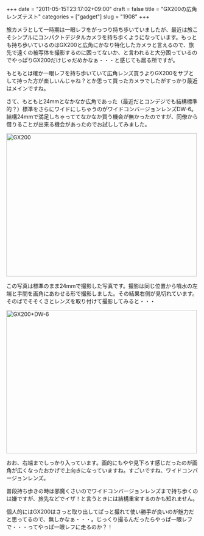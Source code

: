 +++
date = "2011-05-15T23:17:02+09:00"
draft = false
title = "GX200の広角レンズテスト"
categories = ["gadget"]
slug = "1908"
+++

旅カメラとして一時期は一眼レフをがっつり持ち歩いていましたが、最近は旅こそシンプルにコンパクトデジタルカメラを持ち歩くようになっています。もっとも持ち歩いているのはGX200と広角にかなり特化したカメラと言えるので、旅先で遠くの被写体を撮影するのに困ってないか、と言われると大分困っているのでやっぱりGX200だけじゃだめかなぁ・・・と感じても居る所ですが。

もともとは確か一眼レフを持ち歩いていて広角レンズ買うよりGX200をサブとして持った方が楽しいんじゃね？とか思って買ったカメラでしたがすっかり最近はメインですね。

さて、もともと24mmとなかなか広角であった（最近だとコンデジでも結構標準的？）標準をさらにワイドにしちゃうのがワイドコンバージョンレンズDW-6。結構24mmで満足しちゃっててなかなか買う機会が無かったのですが、同僚から借りることが出来る機会があったのでお試ししてみました。

<a href="http://www.flickr.com/photos/keruru/5722422680/" title="GX200 by けるる, on Flickr"><img src="http://farm3.static.flickr.com/2322/5722422680_eb6b5de8bc.jpg" width="500" height="375" alt="GX200"/></a>

この写真は標準のまま24mmで撮影した写真です。撮影は同じ位置から噴水の左端と手間を画角にあわせる形で撮影しました。その結果右側が見切れています。そのばでそそくさとレンズを取り付けて撮影してみると・・・

<a href="http://www.flickr.com/photos/keruru/5722421658/" title="GX200+DW-6 by けるる, on Flickr"><img src="http://farm4.static.flickr.com/3419/5722421658_0d0811d10a.jpg" width="500" height="375" alt="GX200+DW-6"/></a>

おお、右端までしっかり入っています。画的にもやや見下ろす感じだったのが画角が広くなったおかげで上向きになっていますね。すごいですね、ワイドコンバージョンレンズ。

普段持ち歩きの時は邪魔くさいのでワイドコンバージョンレンズまで持ち歩くのは嫌ですが、旅先などでイザ！と言うときには結構重宝するのかも知れません。

個人的にはGX200はさっと取り出してぱっと撮れて使い勝手が良いのが魅力だと思ってるので、無しかなぁ・・・。じっくり撮るんだったらやっぱ一眼レフで・・・ってやっぱ一眼レフに走るのか？！
